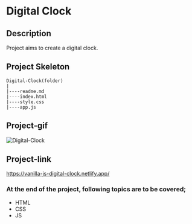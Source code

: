 # Digital Clock
## Description
Project aims to create a digital clock.
## Project Skeleton
```
Digital-Clock(folder)
|
|----readme.md                 
|----index.html  
|----style.css   
|----app.js
```
## Project-gif
![Digital-Clock](https://user-images.githubusercontent.com/102467587/221299705-cadf044b-5142-47fd-b12e-b9cb7642ce8f.gif)
## Project-link
https://vanilla-js-digital-clock.netlify.app/
### At the end of the project, following topics are to be covered;
- HTML 
- CSS
- JS
